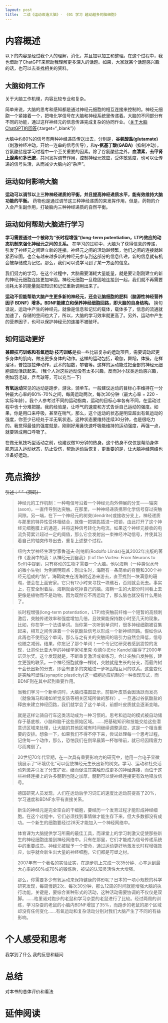 ```yaml
---
layout: post
title:  二读《运动改造大脑》- 《01 学习 越动越多的脑细胞》
---
```


# 内容概述

以下的内容是经过我个人的理解，消化，并且加以加工和整理。在这个过程中，我也借助了ChatGPT来帮助我理解更多深入的话题。如果，大家就某个话题感兴趣的话，也可以去查找相关的资料。


## 大脑如何工作

关于大脑工作机理，内容比较专业和复杂。

简单来说，大脑的思考和感知都是通过神经元细胞的相互连接来控制的。神经元细胞一个紧接着一个，把电化学信号在大脑和神经系统里传递着。大脑的不同部分有不同的功能，通过这样神经元的信息传递完成复杂的协同作业。（[关于大脑ChatGPT的回答](https://chatgpt.com/share/66e779da-d384-800c-8185-c78522a28ba5){:target=“_blank”}）

大脑中约80%的信号有两种神经递质传送出去，分别是，**谷氨酸盐(glutamate)**（刺激神经冲动，开始一连串的信号传导），和**γ-氨基丁酸(GABA)**（抑制冲动）。谷氨酸盐是学习过程中一个至关重要的因素。除了谷氨酸盐之外，**血清素**，**去甲肾上腺素**和**多巴胺**，共同发挥调节作用，控制神经元效应，受体敏感度，也可以让传递的信号失活，从而减少大脑内的“杂声”。

## 运动如何影响大脑

**运动可以调节以上三种神经递质的平衡，并且提高神经递质水平，能有效维持大脑功能的平衡。** 药物也是通过调节这三种神经递质的来发挥作用，但是，药物的介入会产生副作用，打破脑内三种神经递质的自然平衡。

## 运动如何帮助大脑进行学习 

**学习需要通过一个被称为“长时程增强”(long-term potentiation，LTP)效应的动态机制来强化神经元之间的关系。** 在学习的过程中，大脑为了获得信息的传递，引发了神经元之间建立新的连接。神经元之间的活动越频繁，他们之间的连接就越紧密牢固，也会有越来越多新的神经元参与到这部分的信息传递，新的信息就有机会被存储成为记忆。那么，我们可以说学习到了某一方面的信息。

我们努力的学习，在这个过程中，大脑需要消耗大量能量，就是要让刚刚建立的新的神经元细胞连接更加牢固。神经元细胞一旦稳固地连接到一起，我们就不再需要消耗太多的能量就把知识和记忆重新调用出来了。

**运动不但能帮助大脑产生更多新的神经元，还会让脑细胞的肥料（脑源性神经营养因子 BDNF）增多。BDNF能建立和保养神经细胞回路，即大脑的自身结构。** 换句话说，运动中产生的神经元，就像是信息和记忆的载体，载体多了，信息的流通就加速了，存储的空间也大了，所以，大脑的学习效率就更高了。另外，运动中产生的营养因子，也可以保护神经元的连接不被破坏。

## 如何运动更好

**兼顾技巧训练和有氧运动** 
**技巧训练**是指一些比较复杂的运动项目，需要调动起更多身体的肌肉，做出更多身体的动作。这样的运动包括，瑜伽，舞蹈，体操，花样溜冰，普拉提拉伸动作，武术的招数，攀岩等。这样的运动能过把全部的神经元细胞调动活跃起来。（我个人对这些运动没有太多兴趣，反而对小球类运动感兴趣，例如羽毛球，乒乓球等，可以充当一下）

**有氧运动**常见的运动是跑步，游泳，骑单车。一般建议运动的目标心率维持在一分钟最大心率的60%-70%之间，每周运动两次，每次30分钟（最大心率 = 220 - 实际年龄）。我个人参考过不同的运动指南，运动的目标心率各有不同，在运动过程中也十分难把握。我的经验是，让呼气的速度和方式告诉自己运动的强度。如果，你是用口来呼吸，甚至在喘气，那么，这个运动的状态是明显超出有氧运动的强度，你至少已经处于半无氧状态。这种状态要维持连续30分钟，也是很吃力的。我觉得最佳的强度就是，刚刚好用鼻快速呼吸能维持的运动强度，再强一点，就要转成用口呼吸了。

在做无氧技巧型活动之前，也建议做10分钟的热身。这个热身不仅仅是帮助身体肌肉进入运动状态，防止受伤，帮助运动后恢复，更重要的是，让大脑神经网络也准备好运动。


# 亮点摘抄

~~引述：“ ”（页码）~~
> 神经元的工作机制：一种电信号沿着一个神经元向外伸展的分支——轴突(axon)，一直传导到达突触。在那里，一种神经递质携带化学信号穿过突触间隙。另一端，在下一个神经元的树突(dendrite)或接收分支上，神经递质与那里的特异性受体相结合，就像一把钥匙插进一把锁，由此打开了这个神经元细胞膜上的通道，并将这种信号转化为电流。如果这个神经元接收的电流负荷累计超过一定的阈值，那么它会发射出一束神经冲动信号，并使其沿着自己的轴突传导出去，重复上述整个过程。


 > 纽约大学神经生理学家鲁道夫·利纳斯(Rodolfo Llinás)在其2002年出版的著作《漩涡中的我：从神经元到自我》(I of the Vortex: From Neurons to Self)中提到，只有移动的生物才需要一个大脑。他以海鞘（一种类似水母的微小生物）为例阐明观点：刚出生时，海鞘有一条简单的脊髓和300个神经元组成的“脑”​。海鞘幼虫在浅海附近游来游去，直至找到一块满意的珊瑚，便会在上面安家。它只有12小时来寻找一块礁石，否则就会死去。事实上，在安全附着后，海鞘就会吃掉自己的脑。海鞘一生的大部分时间看上去更像是植物而不是动物。因为既然它不再运动了，那么脑也就没有什么用处了。

> 长时程增强(long-term potentiation，LTP)给突触前纤维一个短暂的高频刺激后，突触传递效率和强度增加几倍，且效果能保持数小时至几天的现象。比如，你在学一个法语单词。当你第一次听到单词时，很多神经细胞被召集起来，相互之间传递着一个谷氨酸盐信号以形成一个新神经回路。假如你从此再也不使用这个单词，那么与之有关的突触间的吸引力自然会降低，信号也随之减弱。结果，你忘记了那个单词！一个令记忆研究者感到震惊的发现，让哥伦比亚大学的神经学家埃里克·坎德尔(Eric Kandel)赢得了2000年诺贝尔奖。这个发现就是，不断重复激活或者练习，会让突触自发肿胀，建立更强的联系。一个神经细胞就像一棵树，突触就是生长的分支，而最终树干会长出新的分支，即会有更多的突触进一步巩固相互间的联系。这些变化是突触可塑性(synaptic plasticity)这一细胞适应机制的一种表现形式，而BDNF则在其中起到重要作用。

> 当我们学习一个新单词时，大脑扫描图显示，前额叶皮质会因活跃而发亮（就像海马和诸如听觉皮质等相关区域所做的那样）​。一旦通过谷氨酸盐的释放来建立神经回路，我们就学会了这个单词，前额叶皮质就会逐渐变暗。

> 就是这样让骑自行车这类活动成为一种习惯的。思考和运动的模式被自动储存于基底核、小脑和脑干这些原始区域。……把基础知识和技能交给这些潜意识区域来处理，让大脑的其他区域有时间继续调整适应，这是一个相当重要的安排。想象一下，如果我们不得不停下来，尝试处理每一个思考过程，记住每一个动作，那么，恐怕我们在倒早晨第一杯咖啡前，就已经因精疲力尽而瘫倒了。

> 20世纪70年代早期，在一次具有重要影响力的研究中，他用一台电子显微镜展示了“环境优化”可以促使神经元生长出新的树突。学习、运动和社交活动刺激并引发了分支扩张，继而促进其突触形成更多的神经连接，而位于这些神经连接上的许多髓鞘也随之加厚，髓鞘可以使神经连接更有效地释放信号。


> 德国研究人员发现，人们在运动后学习词汇的速度比运动前提高了20%，学习速度和BDNF水平有直接关系。

> 新生的神经元是完全空白的干细胞，要经历一个发育过程才能形成神经细胞。在这个过程中，它们必须找到事情做才能生存下来，但大多数都没有成功。一个新生的细胞要经过28天才能加入一个神经网络中。

> 体育课为大脑提供学习所需的最佳工具，而课堂上的学习刺激又促使那些新生的神经细胞连接到神经网络中。只有在那里，它们才能成为信号传递系统中的重要成员。神经元被赋予一个使命，通过运动更好地激发长时程增强效应，似乎就会新生出大量的神经细胞，它们都是可塑之材。

> 2007年有一个著名的实验证实，在跑步机上完成一次35分钟、心率达到最大心率的60%或70%的锻炼后，被试的认知灵活性大大增强。 

> 那么，你需要多少有氧运动来保持健康的体形呢？日本的一项小规模的科学研究发现，每周慢跑2次、每次30分钟，那么12周的时间就能增强大脑的执行功能。关键是，要综合某种形式的活动，这种活动需要协调的不仅仅是双脚。……格里诺对跑步的老鼠和学习杂耍的老鼠进行了比较。经过两周的训练，学习杂耍的老鼠的小脑内BDNF增加了35%，而跑步的老鼠的那个区域却没有任何变化……有氧运动和复杂活动分别对我们大脑产生了不同的有益影响。

# 个人感受和思考
我学到了什么
我的反思和疑问

# 总结
对本书的总体评价和看法

# 延伸阅读

<!--stackedit_data:
eyJoaXN0b3J5IjpbLTE0MjkwMDA1NDYsMTY1NjAxNzQ5OSw0Nz
U0MDAwNjIsODE1NzE5MTc2LDQ0NTIxMTA1MCwxNjkwOTM5MTIy
LDEwMDg4OTQwNDAsLTE5MTk5NjAwNzYsMjU0MzMxNTMxLDE4OT
MzMjE1NjAsLTEwNDc0OTU1NDIsMTE5NTA3NTM1MCwtMTg4ODcy
NDk5MV19
-->